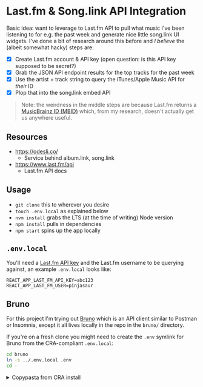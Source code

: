 # Last.fm & Song.link API Integration

Basic idea: want to leverage to Last.fm API to pull what music I've been listening to for e.g. the past week and generate nice little song.link UI widgets. I've done a bit of research around this before and _I believe_ the (albeit somewhat hacky) steps are:

- [x] Create Last.fm account & API key (open question: is this API key supposed to be secret?)
- [x] Grab the JSON API endpoint results for the top tracks for the past week
- [x] Use the artist + track string to query the iTunes/Apple Music API for _their_ ID
- [x] Plop that into the song.link embed API

> Note: the weirdness in the middle steps are because Last.fm returns a [MusicBrainz ID (MBID)](https://musicbrainz.org/doc/MusicBrainz_Identifier) which, from my research, doesn't actually get us anywhere useful.

## Resources

- https://odesli.co/
    - Service behind album.link, song.link
- https://www.last.fm/api
    - Last.fm API docs

## Usage

- `git clone` this to wherever you desire
- `touch .env.local` as explained below
- `nvm install` grabs the LTS (at the time of writing) Node version
- `npm install` pulls in dependencies
- `npm start` spins up the app locally

## `.env.local`

You'll need a [Last.fm API key](https://www.last.fm/api/account/create) and the Last.fm username to be querying against, an example `.env.local` looks like:

```
REACT_APP_LAST_FM_API_KEY=abc123
REACT_APP_LAST_FM_USER=pinjasaur
```

## Bruno

For this project I'm trying out [Bruno](https://www.usebruno.com/) which is an API client similar to Postman or Insomnia, except it all lives locally in the repo in the `bruno/` directory.

If you're on a fresh clone you might need to create the `.env` symlink for Bruno from the CRA-compliant `.env.local`:

```sh
cd bruno
ln -s ../.env.local .env
cd -
```

<details>
<summary>Copypasta from CRA install</summary>

# Getting Started with Create React App

This project was bootstrapped with [Create React App](https://github.com/facebook/create-react-app).

## Available Scripts

In the project directory, you can run:

### `npm start`

Runs the app in the development mode.\
Open [http://localhost:3000](http://localhost:3000) to view it in the browser.

The page will reload if you make edits.\
You will also see any lint errors in the console.

### `npm test`

Launches the test runner in the interactive watch mode.\
See the section about [running tests](https://facebook.github.io/create-react-app/docs/running-tests) for more information.

### `npm run build`

Builds the app for production to the `build` folder.\
It correctly bundles React in production mode and optimizes the build for the best performance.

The build is minified and the filenames include the hashes.\
Your app is ready to be deployed!

See the section about [deployment](https://facebook.github.io/create-react-app/docs/deployment) for more information.

### `npm run eject`

**Note: this is a one-way operation. Once you `eject`, you can’t go back!**

If you aren’t satisfied with the build tool and configuration choices, you can `eject` at any time. This command will remove the single build dependency from your project.

Instead, it will copy all the configuration files and the transitive dependencies (webpack, Babel, ESLint, etc) right into your project so you have full control over them. All of the commands except `eject` will still work, but they will point to the copied scripts so you can tweak them. At this point you’re on your own.

You don’t have to ever use `eject`. The curated feature set is suitable for small and middle deployments, and you shouldn’t feel obligated to use this feature. However we understand that this tool wouldn’t be useful if you couldn’t customize it when you are ready for it.

## Learn More

You can learn more in the [Create React App documentation](https://facebook.github.io/create-react-app/docs/getting-started).

To learn React, check out the [React documentation](https://reactjs.org/).
</details>
